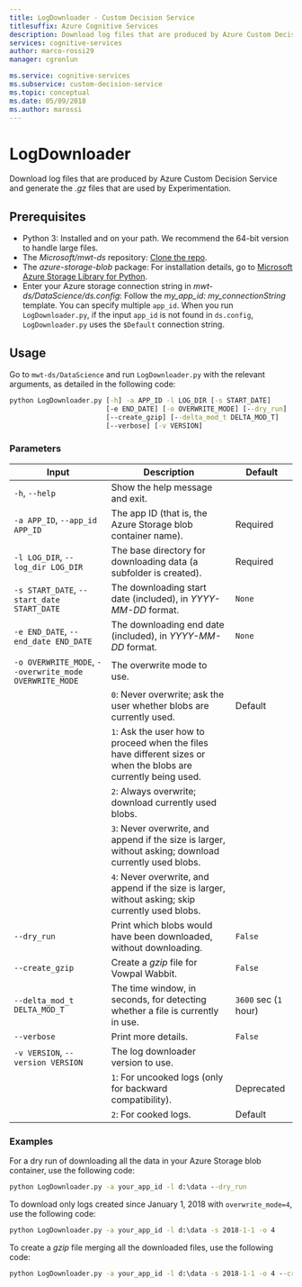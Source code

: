 ```yaml
---
title: LogDownloader - Custom Decision Service
titlesuffix: Azure Cognitive Services
description: Download log files that are produced by Azure Custom Decision Service.
services: cognitive-services
author: marco-rossi29
manager: cgronlun

ms.service: cognitive-services
ms.subservice: custom-decision-service
ms.topic: conceptual
ms.date: 05/09/2018
ms.author: marossi
---
```


# LogDownloader

Download log files that are produced by Azure Custom Decision Service and generate the *.gz* files that are used by Experimentation.

## Prerequisites

- Python 3: Installed and on your path. We recommend the 64-bit version to handle large files.
- The *Microsoft/mwt-ds* repository: [Clone the repo](https://github.com/Microsoft/mwt-ds).
- The *azure-storage-blob* package: For installation details, go to [Microsoft Azure Storage Library for Python](https://github.com/Azure/azure-storage-python#option-1-via-pypi).
- Enter your Azure storage connection string in *mwt-ds/DataScience/ds.config*: Follow the *my_app_id: my_connectionString* template. You can specify multiple `app_id`. When you run `LogDownloader.py`, if the input `app_id` is not found in `ds.config`, `LogDownloader.py` uses the `$Default` connection string.

## Usage

Go to `mwt-ds/DataScience` and run `LogDownloader.py` with the relevant arguments, as detailed in the following code:

```cmd
python LogDownloader.py [-h] -a APP_ID -l LOG_DIR [-s START_DATE]
                        [-e END_DATE] [-o OVERWRITE_MODE] [--dry_run]
                        [--create_gzip] [--delta_mod_t DELTA_MOD_T]
                        [--verbose] [-v VERSION]
```

### Parameters

| Input | Description | Default |
| --- | --- | --- |
| `-h`, `--help` | Show the help message and exit. | |
| `-a APP_ID`, `--app_id APP_ID` | The app ID (that is, the Azure Storage blob container name). | Required |
| `-l LOG_DIR`, `--log_dir LOG_DIR` | The base directory for downloading data (a subfolder is created).  | Required |
| `-s START_DATE`, `--start_date START_DATE` | The downloading start date (included), in *YYYY-MM-DD* format. | `None` |
| `-e END_DATE`, `--end_date END_DATE` | The downloading end date (included), in *YYYY-MM-DD* format. | `None` |
| `-o OVERWRITE_MODE`, `--overwrite_mode OVERWRITE_MODE` | The overwrite mode to use. | |
| | `0`: Never overwrite; ask the user whether blobs are currently used. | Default | |
| | `1`: Ask the user how to proceed when the files have different sizes or when the blobs are currently being used. | |
| | `2`: Always overwrite; download currently used blobs. | |
| | `3`: Never overwrite, and append if the size is larger, without asking; download currently used blobs. | |
| | `4`: Never overwrite, and append if the size is larger, without asking; skip currently used blobs. | |
| `--dry_run` | Print which blobs would have been downloaded, without downloading. | `False` |
| `--create_gzip` | Create a *gzip* file for Vowpal Wabbit. | `False` |
| `--delta_mod_t DELTA_MOD_T` | The time window, in seconds, for detecting whether a file is currently in use. | `3600` sec (`1` hour) |
| `--verbose` | Print more details. | `False` |
| `-v VERSION`, `--version VERSION` | The log downloader version to use. | |
| | `1`: For uncooked logs (only for backward compatibility). | Deprecated |
| | `2`: For cooked logs. | Default |

### Examples

For a dry run of downloading all the data in your Azure Storage blob container, use the following code:
```cmd
python LogDownloader.py -a your_app_id -l d:\data --dry_run
```

To download only logs created since January 1, 2018 with `overwrite_mode=4`, use the following code:
```cmd
python LogDownloader.py -a your_app_id -l d:\data -s 2018-1-1 -o 4
```

To create a *gzip* file merging all the downloaded files, use the following code:
```cmd
python LogDownloader.py -a your_app_id -l d:\data -s 2018-1-1 -o 4 --create_gzip
```
